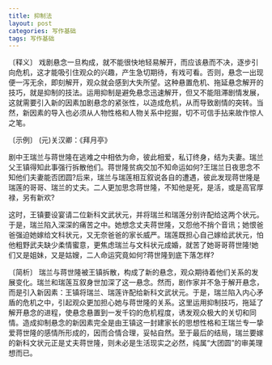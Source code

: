 ```yaml
---
title: 抑制法
layout: post
categories: 写作基础
tags: 写作基础
---
```


〔释义〕 戏剧悬念一旦构成，就不能很快地轻易解开，而应该悬而不决，逐步引向危机，这才能吸引住观众的兴趣，产生急切期待，有戏可看。否则，悬念一出现便一泻无余，即刻解开，观众就会感到大失所望。这种悬置危机、拖延悬念解开的技巧，就是抑制的技法。运用抑制是避免悬念迅速解开，但又不能阻滞剧情发展，这就需要引入新的因素加剧悬念的紧张性，以造成危机，从而导致剧情的突转。当然，新因素的导入也必须从人物性格和人物关系中挖掘，切不可信手拈来故作惊人之笔。

〔示例〕 (元)关汉卿：《拜月亭》

剧中王瑞兰与蒋世隆在逃难之中相依为命，彼此相爱，私订终身，结为夫妻。瑞兰父王镇得知此事强行拆散他们。蒋世隆贫病交加不知命运如何?王瑞兰日夜思念不知他们夫妻能否团圆?后来，瑞兰与瑞莲相互叙说各自的遭遇，彼此发现蒋世隆是瑞莲的哥哥、瑞兰的丈夫。二人更加思念蒋世隆，不知他是死，是活，或是高官厚禄，另有新欢?

这时，王镇要设宴请二位新科文武状元，并将瑞兰和瑞莲分别许配给这两个状元。于是，瑞兰陷入深深的痛苦之中。她想念丈夫蒋世隆，又怨他不捎个音讯；她恨爸爸强迫她嫁给文科状元，又无奈爸爸的家长威严。瑞莲既担心自己嫁给武状元，怕他粗野武夫缺少柔情蜜意，更焦虑瑞兰与文科状元成婚，就苦了她哥哥蒋世隆!她们又是姐妹，又是姑嫂，二人命运究竟如何?蒋世隆到底下落怎样?

〔简析〕 瑞兰与蒋世隆被王镇拆散，构成了新的悬念，观众期待着他们关系的发展变化。瑞兰和瑞莲互叙身世加深了这一悬念。然而，剧作家并不急于解开悬念，而是引入新因素：王镇将瑞兰、瑞莲许配给新科文武状元。于是，瑞兰陷入内心矛盾的危机之中，引起观众更加担心她与蒋世隆的关系。这里运用抑制技巧，拖延了解开悬念的进程，使悬念悬置到一发千钧的危机程度，诱发观众极大的关切和同情。造成抑制悬念的新因素完全是由王镇这一封建家长的思想性格和王瑞兰专一挚爱蒋世隆的感情所形成的，因而合情合理，妥帖自然。至于最后的结局，瑞兰要嫁的新科文状元正是丈夫蒋世隆，则未必是生活现实之必然，纯属“大团圆”的审美理想而已。 